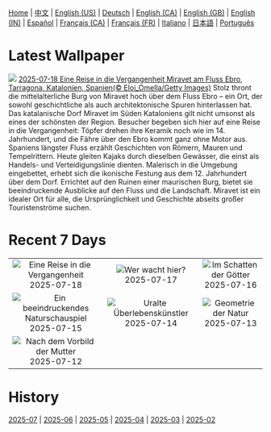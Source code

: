 [Home](../README.md) | [中文](zh-CN.md) | [English (US)](en-US.md) | [Deutsch](de-DE.md) | [English (CA)](en-CA.md) | [English (GB)](en-GB.md) | [English (IN)](en-IN.md) | [Español](es-ES.md) | [Français (CA)](fr-CA.md) | [Français (FR)](fr-FR.md) | [Italiano](it-IT.md) | [日本語](ja-JP.md) | [Português](pt-BR.md)

# Latest Wallpaper
![](https://www.bing.com/th?id=OHR.MiravetSpain_DE-DE1175039382_UHD.jpg)
[2025-07-18 Eine Reise in die Vergangenheit Miravet am Fluss Ebro, Tarragona, Katalonien, Spanien(© Eloi_Omella/Getty Images)](https://www.bing.com/th?id=OHR.MiravetSpain_DE-DE1175039382_UHD.jpg)
Stolz thront die mittelalterliche Burg von Miravet hoch über dem Fluss Ebro – ein Ort, der sowohl geschichtliche als auch architektonische Spuren hinterlassen hat. Das katalanische Dorf Miravet im Süden Kataloniens gilt nicht umsonst als eines der schönsten der Region. Besucher begeben sich hier auf eine Reise in die Vergangenheit: Töpfer drehen ihre Keramik noch wie im 14. Jahrhundert, und die Fähre über den Ebro kommt ganz ohne Motor aus. Spaniens längster Fluss erzählt Geschichten von Römern, Mauren und Tempelrittern. Heute gleiten Kajaks durch dieselben Gewässer, die einst als Handels- und Verteidigungslinie dienten. Malerisch in die Umgebung eingebettet, erhebt sich die ikonische Festung aus dem 12. Jahrhundert über dem Dorf. Errichtet auf den Ruinen einer maurischen Burg, bietet sie beeindruckende Ausblicke auf den Fluss und die Landschaft. Miravet ist ein idealer Ort für alle, die Ursprünglichkeit und Geschichte abseits großer Touristenströme suchen.

# Recent 7 Days
|  |  |  |
|:---:|:---:|:---:|
| ![](https://www.bing.com/th?id=OHR.MiravetSpain_DE-DE1175039382_400x240.jpg "Eine Reise in die Vergangenheit") 2025-07-18 | ![](https://www.bing.com/th?id=OHR.LavenderWesterhever_DE-DE1062458785_400x240.jpg "Wer wacht hier?") 2025-07-17 | ![](https://www.bing.com/th?id=OHR.TemplePhilae_DE-DE7883088350_400x240.jpg "Im Schatten der Götter") 2025-07-16 |
| ![](https://www.bing.com/th?id=OHR.PerseidsPine_DE-DE7245690852_400x240.jpg "Ein beeindruckendes Naturschauspiel") 2025-07-15 | ![](https://www.bing.com/th?id=OHR.YoungShark_DE-DE7165248670_400x240.jpg "Uralte Überlebenskünstler") 2025-07-14 | ![](https://www.bing.com/th?id=OHR.BasaltColumns_DE-DE6897663571_400x240.jpg "Geometrie der Natur") 2025-07-13 |
| ![](https://www.bing.com/th?id=OHR.ThomsonGazelle_DE-DE6657498392_400x240.jpg "Nach dem Vorbild der Mutter") 2025-07-12 |  |  |

# History
[2025-07](../archives/wallpaper/de-DE/w_2025_07.md) | [2025-06](../archives/wallpaper/de-DE/w_2025_06.md) | [2025-05](../archives/wallpaper/de-DE/w_2025_05.md) | [2025-04](../archives/wallpaper/de-DE/w_2025_04.md) | [2025-03](../archives/wallpaper/de-DE/w_2025_03.md) | [2025-02](../archives/wallpaper/de-DE/w_2025_02.md)
